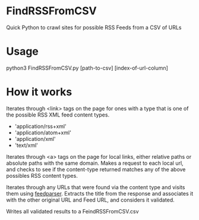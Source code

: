 # FindRSSFromCSV
Quick Python to crawl sites for possible RSS Feeds from a CSV of URLs

# Usage
python3 FindRSSFromCSV.py [path-to-csv] [index-of-url-column]

# How it works
Iterates through &lt;link&gt; tags on the page for ones with a type that is one of the possible RSS XML feed content types.

* 'application/rss+xml'
* 'application/atom+xml'
* 'application/xml'
* 'text/xml'

Iterates through &lt;a&gt; tags on the page for local links, either relative paths or absolute paths with the same domain.
Makes a request to each local url, and checks to see if the content-type returned matches any of the above possibles
RSS content types.

Iterates through any URLs that were found via the content type and visits them using [feedparser](https://pypi.org/project/feedparser/).
Extracts the title from the response and associates it with the other original URL and Feed URL, and considers it validated.

Writes all validated results to a FeindRSSFromCSV.csv

